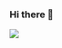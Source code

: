 ### Hi there 👋

<a href="https://github.com/JoaoFerreira123">
  <img align="center" src="https://github-readme-stats.vercel.app/api/top-langs/?username=JoaoFerreira123&theme=cobalt&hide_langs_below=1" />
</a>



